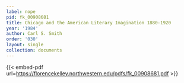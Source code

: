 ```yaml
---
label: nope
pid: fk_00908681
title: Chicago and the American Literary Imagination 1880-1920
year: '1984'
author: Carl S. Smith
order: '030'
layout: single
collection: documents
---
```



{{< embed-pdf url=https://florencekelley.northwestern.edu/pdfs/fk_00908681.pdf >}}